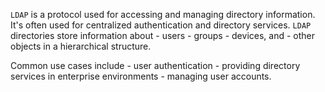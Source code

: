  `LDAP` is a protocol used for accessing and managing directory information. It's often used for centralized authentication and directory services.
 `LDAP` directories store information about 
	 - users
	 - groups
	 - devices, and 
	 - other objects in a hierarchical structure. 

Common use cases include 
	- user authentication
	- providing directory services in enterprise environments
	- managing user accounts.